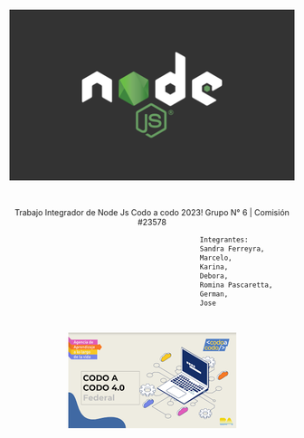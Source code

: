 
<br>
<p align="center">
<img src="https://github.com/testTPU/1/blob/main/nodejs.png"  alt="logo Node Js">
</p>
<br>
<p align="center">
                   Trabajo Integrador de Node Js Codo a codo 2023!
                   Grupo N° 6 | Comisión #23578 


                                                   Integrantes:
                                                   Sandra Ferreyra, 
                                                   Marcelo, 
                                                   Karina, 
                                                   Debora, 
                                                   Romina Pascaretta, 
                                                   German, 
                                                   Jose  
</p>
<br>
<p align="center">
<img src="https://github.com/testTPU/1/blob/main/images.png" alt="logo codo a codo">
</p>
<br>
